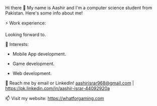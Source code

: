 Hi there 👋
My name is Aashir and I'm a computer science student from Pakistan. Here's some info about me!

⚡ Work experience:

Looking forward to.

🌱 Interests:

- Mobile App development.
* Game development.
+ Web development.

💬 Reach me by email or LinkedIn! aashirisrar968@gmail.com | https://pk.linkedin.com/in/aashir-israr-44092920a

📫 Visit my website: https://whatforgaming.com


